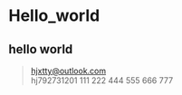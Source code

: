 # Hello_world
## hello world
> hjxtty@outlook.com  
> hj792731201
> 111
> 222
> 444
> 555
> 666
> 777